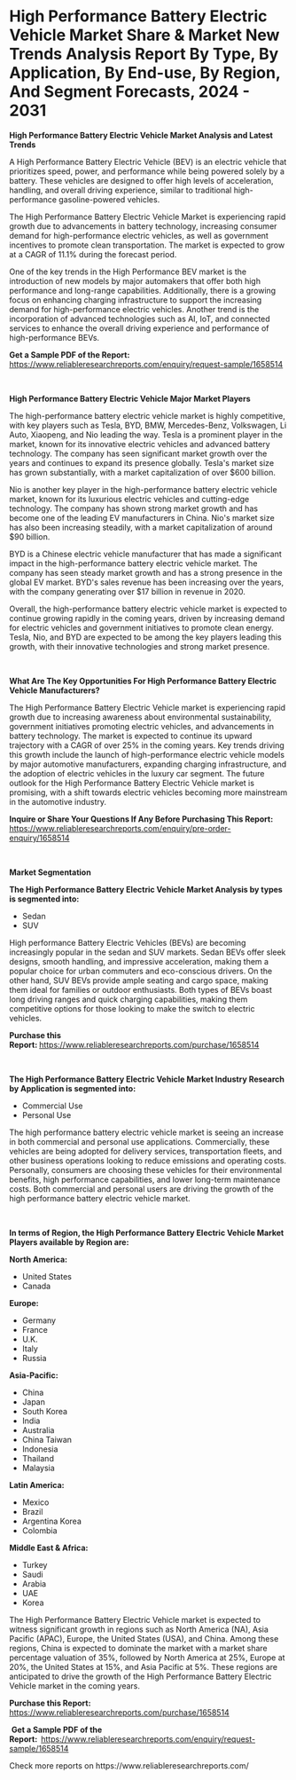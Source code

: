 <p><h1>High Performance Battery Electric Vehicle Market Share & Market New Trends Analysis Report By Type, By Application, By End-use, By Region, And Segment Forecasts, 2024 - 2031</h1></p><p><strong>High Performance Battery Electric Vehicle Market Analysis and Latest Trends</strong></p>
<p><p>A High Performance Battery Electric Vehicle (BEV) is an electric vehicle that prioritizes speed, power, and performance while being powered solely by a battery. These vehicles are designed to offer high levels of acceleration, handling, and overall driving experience, similar to traditional high-performance gasoline-powered vehicles.</p><p>The High Performance Battery Electric Vehicle Market is experiencing rapid growth due to advancements in battery technology, increasing consumer demand for high-performance electric vehicles, as well as government incentives to promote clean transportation. The market is expected to grow at a CAGR of 11.1% during the forecast period.</p><p>One of the key trends in the High Performance BEV market is the introduction of new models by major automakers that offer both high performance and long-range capabilities. Additionally, there is a growing focus on enhancing charging infrastructure to support the increasing demand for high-performance electric vehicles. Another trend is the incorporation of advanced technologies such as AI, IoT, and connected services to enhance the overall driving experience and performance of high-performance BEVs.</p></p>
<p><strong>Get a Sample PDF of the Report:&nbsp;</strong> <a href="https://www.reliableresearchreports.com/enquiry/request-sample/1658514">https://www.reliableresearchreports.com/enquiry/request-sample/1658514</a></p>
<p>&nbsp;</p>
<p><strong>High Performance Battery Electric Vehicle Major Market Players</strong></p>
<p><p>The high-performance battery electric vehicle market is highly competitive, with key players such as Tesla, BYD, BMW, Mercedes-Benz, Volkswagen, Li Auto, Xiaopeng, and Nio leading the way. Tesla is a prominent player in the market, known for its innovative electric vehicles and advanced battery technology. The company has seen significant market growth over the years and continues to expand its presence globally. Tesla's market size has grown substantially, with a market capitalization of over $600 billion.</p><p>Nio is another key player in the high-performance battery electric vehicle market, known for its luxurious electric vehicles and cutting-edge technology. The company has shown strong market growth and has become one of the leading EV manufacturers in China. Nio's market size has also been increasing steadily, with a market capitalization of around $90 billion.</p><p>BYD is a Chinese electric vehicle manufacturer that has made a significant impact in the high-performance battery electric vehicle market. The company has seen steady market growth and has a strong presence in the global EV market. BYD's sales revenue has been increasing over the years, with the company generating over $17 billion in revenue in 2020.</p><p>Overall, the high-performance battery electric vehicle market is expected to continue growing rapidly in the coming years, driven by increasing demand for electric vehicles and government initiatives to promote clean energy. Tesla, Nio, and BYD are expected to be among the key players leading this growth, with their innovative technologies and strong market presence.</p></p>
<p>&nbsp;</p>
<p><strong>What Are The Key Opportunities For High Performance Battery Electric Vehicle Manufacturers?</strong></p>
<p><p>The High Performance Battery Electric Vehicle market is experiencing rapid growth due to increasing awareness about environmental sustainability, government initiatives promoting electric vehicles, and advancements in battery technology. The market is expected to continue its upward trajectory with a CAGR of over 25% in the coming years. Key trends driving this growth include the launch of high-performance electric vehicle models by major automotive manufacturers, expanding charging infrastructure, and the adoption of electric vehicles in the luxury car segment. The future outlook for the High Performance Battery Electric Vehicle market is promising, with a shift towards electric vehicles becoming more mainstream in the automotive industry.</p></p>
<p><strong>Inquire or Share Your Questions If Any Before Purchasing This Report:</strong> <a href="https://www.reliableresearchreports.com/enquiry/pre-order-enquiry/1658514">https://www.reliableresearchreports.com/enquiry/pre-order-enquiry/1658514</a></p>
<p>&nbsp;</p>
<p><strong>Market Segmentation</strong></p>
<p><strong>The High Performance Battery Electric Vehicle Market Analysis by types is segmented into:</strong></p>
<p><ul><li>Sedan</li><li>SUV</li></ul></p>
<p><p>High performance Battery Electric Vehicles (BEVs) are becoming increasingly popular in the sedan and SUV markets. Sedan BEVs offer sleek designs, smooth handling, and impressive acceleration, making them a popular choice for urban commuters and eco-conscious drivers. On the other hand, SUV BEVs provide ample seating and cargo space, making them ideal for families or outdoor enthusiasts. Both types of BEVs boast long driving ranges and quick charging capabilities, making them competitive options for those looking to make the switch to electric vehicles.</p></p>
<p><strong>Purchase this Report:&nbsp;</strong><a href="https://www.reliableresearchreports.com/purchase/1658514">https://www.reliableresearchreports.com/purchase/1658514</a></p>
<p>&nbsp;</p>
<p><strong>The High Performance Battery Electric Vehicle Market Industry Research by Application is segmented into:</strong></p>
<p><ul><li>Commercial Use</li><li>Personal Use</li></ul></p>
<p><p>The high performance battery electric vehicle market is seeing an increase in both commercial and personal use applications. Commercially, these vehicles are being adopted for delivery services, transportation fleets, and other business operations looking to reduce emissions and operating costs. Personally, consumers are choosing these vehicles for their environmental benefits, high performance capabilities, and lower long-term maintenance costs. Both commercial and personal users are driving the growth of the high performance battery electric vehicle market.</p></p>
<p>&nbsp;</p>
<p><strong>In terms of Region, the High Performance Battery Electric Vehicle Market Players available by Region are:</strong></p>
<p>
    <p> <strong> North America: </strong>
        <ul>
            <li>United States</li>
            <li>Canada</li>
        </ul>
        </p> 
    <p> <strong> Europe: </strong>
        <ul>
            <li>Germany</li>
            <li>France</li>
            <li>U.K.</li>
            <li>Italy</li>
            <li>Russia</li>
        </ul>
        </p> 
    <p> <strong> Asia-Pacific: </strong>
        <ul>
            <li>China</li>
            <li>Japan</li>
            <li>South Korea</li>
            <li>India</li>
            <li>Australia</li>
            <li>China Taiwan</li>
            <li>Indonesia</li>
            <li>Thailand</li>
            <li>Malaysia</li>
        </ul>
        </p> 
    <p> <strong> Latin America: </strong>
        <ul>
            <li>Mexico</li>
            <li>Brazil</li>
            <li>Argentina Korea</li>
            <li>Colombia</li>
        </ul>
        </p> 
    <p> <strong> Middle East & Africa: </strong>
        <ul>
            <li>Turkey</li>
            <li>Saudi</li>
            <li>Arabia</li>
            <li>UAE</li>
            <li>Korea</li>
        </ul>
    </p>
    </p>
<p><p>The High Performance Battery Electric Vehicle market is expected to witness significant growth in regions such as North America (NA), Asia Pacific (APAC), Europe, the United States (USA), and China. Among these regions, China is expected to dominate the market with a market share percentage valuation of 35%, followed by North America at 25%, Europe at 20%, the United States at 15%, and Asia Pacific at 5%. These regions are anticipated to drive the growth of the High Performance Battery Electric Vehicle market in the coming years.</p></p>
<p><strong>Purchase this Report: </strong><a href="https://www.reliableresearchreports.com/purchase/1658514">https://www.reliableresearchreports.com/purchase/1658514</a></p>
<p>&nbsp;<strong>Get a Sample PDF of the Report:&nbsp;&nbsp;</strong><a href="https://www.reliableresearchreports.com/enquiry/request-sample/1658514">https://www.reliableresearchreports.com/enquiry/request-sample/1658514</a></p>
<p><strong></strong></p>
<p>Check more reports on https://www.reliableresearchreports.com/</p>